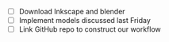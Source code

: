 - [ ] Download  Inkscape  and blender
- [ ] Implement  models discussed last Friday
- [ ] Link GitHub repo to construct our workflow